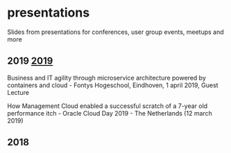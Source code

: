 # presentations
Slides from presentations for conferences, user group events, meetups and more


## 2019 [2019](2019)

Business and IT agility through microservice architecture powered by containers and cloud - Fontys Hogeschool, Eindhoven, 1 april 2019, Guest Lecture

How Management Cloud enabled a successful scratch of a 7-year old performance itch - Oracle Cloud Day 2019 - The Netherlands (12 march 2019)

## 2018
